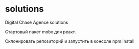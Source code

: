 # solutions
Digital Chase Agence solutions

Стартовый пакет mobx для реакт.

Склонировать репозиторий и запустить в консоле npm install
